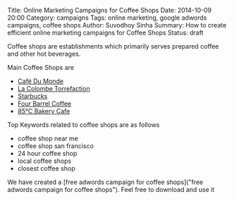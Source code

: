Title: Online Marketing Campaigns for Coffee Shops
Date: 2014-10-09 20:00
Category: campaigns
Tags: online marketing, google adwords campaigns, coffee shops
Author: Suvodhoy Sinha
Summary: How to create efficient online marketing campaigns for Coffee Shops
Status: draft

Coffee shops are establishments which primarily serves prepared coffee and other hot beverages. 

Main Coffee Shops are 

- [Café Du Monde](http://www.cafedumonde.com/ "Café Du Monde Coffee Shop")
- [La Colombe Torrefaction](http://www.lacolombe.com/ "La Colombe Torrefaction Coffee Shop")
- [Starbucks](http://www.starbucks.com/ "Starbucks Coffee Shop")
- [Four Barrel Coffee](http://www.fourbarrelcoffee.com/ " Four Barrel Coffee Shop")
- [85°C Bakery Cafe](http://85cafe.us/ "85°C Bakery Cafe Coffee Shop")

Top Keywords related to coffee shops are as follows

- coffee shop near me
- coffee shop san francisco
- 24 hour coffee shop
- local coffee shops
- closest coffee shop

We have created a [free adwords campaign for coffee shops]("free adwords campaign for coffee shops"). Feel free to download and use it

